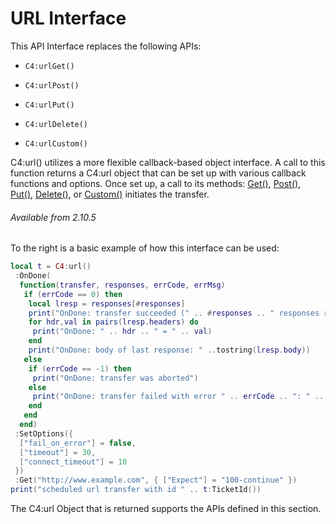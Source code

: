 # URL Interface

This API Interface replaces the following APIs:

- `C4:urlGet()`

- `C4:urlPost()`

- `C4:urlPut()`

- `C4:urlDelete()`

- `C4:urlCustom()`

C4:url() utilizes a more flexible callback-based object interface. A call to this function returns a C4:url object that can be set up with various callback functions and options. Once set up, a call to its methods: [Get()][1], [Post()][2], [Put()][3], [Delete()][4], or [Custom()][5] initiates the transfer.

###### Available from 2.10.5


To the right is a basic example of how this interface can be used:

```lua
local t = C4:url()
 :OnDone(
  function(transfer, responses, errCode, errMsg)
   if (errCode == 0) then
    local lresp = responses[#responses]
    print("OnDone: transfer succeeded (" .. #responses .. " responses received), last response code: " .. lresp.code)
    for hdr,val in pairs(lresp.headers) do
     print("OnDone: " .. hdr .. " = " .. val)
    end
    print("OnDone: body of last response: " ..tostring(lresp.body))
   else
    if (errCode == -1) then
     print("OnDone: transfer was aborted")
    else
     print("OnDone: transfer failed with error " .. errCode .. ": " .. errMsg .. " (" .. #responses .. " responses completed)")
    end
   end
  end)
 :SetOptions({
  ["fail_on_error"] = false,
  ["timeout"] = 30,
  ["connect_timeout"] = 10
 })
 :Get("http://www.example.com", { ["Expect"] = "100-continue" })
print("scheduled url transfer with id " .. t:TicketId())
```

The C4:url Object that is returned supports the APIs defined in this section.

[1]:	https://snap-one.github.io/docs-driverworks-api/#url-interface-get
[2]:	https://snap-one.github.io/docs-driverworks-api/#url-interface-post
[3]:	https://snap-one.github.io/docs-driverworks-api/#url-interface-put
[4]:	https://snap-one.github.io/docs-driverworks-api/#url-interface-delete
[5]:	https://snap-one.github.io/docs-driverworks-api/#url-interface-custom